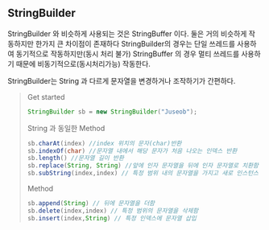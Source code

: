 ## StringBuilder

StringBuilder 와 비슷하게 사용되는 것은 StringBuffer 이다. 둘은 거의 비슷하게 작동하지만 한가지 큰 차이점이 존재하다 StringBuilder의 경우는 단일 쓰레드를 사용하여 동기적으로 작동하지만(동시 처리 불가) StringBuffer 의 경우 멀티 쓰레드를 사용하기 때문에 비동기적으로(동시처리가능) 작동한다.

StringBuilder는 String 과 다르게 문자열을 변경하거나 조작하기가 간편하다.

>Get started
>
>```java
>StringBuilder sb = new StringBuilder("Juseob");
>```
>
>String 과 동일한 Method
>
>```java
>sb.charAt(index) //index 위치의 문자(char)반환
>sb.indexOf(char) //문자열 내에서 해당 문자가 처음 나오는 인덱스 반환
>sb.length() //문자열 길이 반환
>sb.replace(String, String) //앞에 인자 문자열을 뒤에 인자 문자열로 치환함 
>sb.subString(index,index) // 특정 범위 내의 문자열을 가지고 새로 인스턴스 생성  
>```
>
>Method
>
>```java
>sb.append(String) // 뒤에 문자열을 더함
>sb.delete(index,index) // 특정 범위의 문자열을 삭제함
>sb.insert(index,String) // 특정 인덱스에 문자열 삽입  
>```

